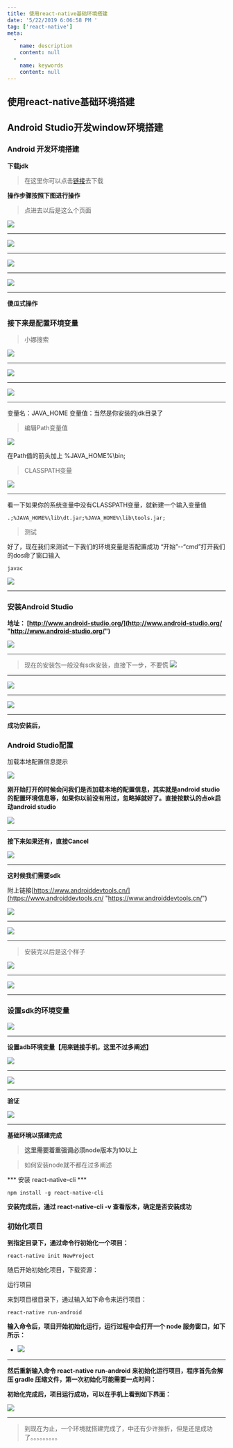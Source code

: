 ```yaml
---
title: 使用react-native基础环境搭建
date: '5/22/2019 6:06:58 PM '
tag: ['react-native']
meta:
  -
    name: description
    content: null
  -
    name: keywords
    content: null
---
```

## 使用react-native基础环境搭建

## Android Studio开发window环境搭建 

### Android 开发环境搭建 

**下载jdk**
> 在这里你可以点击[链接](https://www.oracle.com/technetwork/java/javase/downloads/index.html)去下载


**操作步骤按照下图进行操作**


>  点进去以后是这么个页面

![](https://user-gold-cdn.xitu.io/2019/5/17/16ac53a029f21cef?w=1120&h=832&f=png&s=95442)

----------

![](https://user-gold-cdn.xitu.io/2019/5/17/16ac53a85d5f3b9e?w=972&h=906&f=png&s=96769)

----------

![](https://user-gold-cdn.xitu.io/2019/5/17/16ac53abc1d18316?w=597&h=431&f=png&s=119274)

----------
![](https://user-gold-cdn.xitu.io/2019/5/17/16ac53b0e2532235?w=578&h=402&f=png&s=68341)

----------

**傻瓜式操作**

### 接下来是配置环境变量
> 小娜搜索

![](https://user-gold-cdn.xitu.io/2019/5/17/16ac53e698edd661?w=395&h=643&f=png&s=18439)

----------
![](https://user-gold-cdn.xitu.io/2019/5/17/16ac53ea7a5f1bdd?w=476&h=597&f=png&s=17213)

----------
![](https://user-gold-cdn.xitu.io/2019/5/17/16ac53f225f79e15?w=497&h=442&f=png&s=79566)

----------

变量名：JAVA_HOME
变量值：当然是你安装的jdk目录了

> 编辑Path变量值

![](https://user-gold-cdn.xitu.io/2019/5/17/16ac540194bc0fed)

在Path值的前头加上 %JAVA_HOME%\bin;

> CLASSPATH变量

![](https://user-gold-cdn.xitu.io/2019/5/17/16ac541378544e85?w=497&h=477&f=png&s=80762)

----------
看一下如果你的系统变量中没有CLASSPATH变量，就新建一个输入变量值 
	
	.;%JAVA_HOME%\lib\dt.jar;%JAVA_HOME%\lib\tools.jar;

> 测试

好了，现在我们来测试一下我们的环境变量是否配置成功 “开始”--“cmd”打开我们的dos命了窗口输入 

	javac
![](https://user-gold-cdn.xitu.io/2019/5/17/16ac542bb8c5cbba?w=982&h=502&f=png&s=34757)

----------

### 安装Android Studio

**地址： [http://www.android-studio.org/](http://www.android-studio.org/ "http://www.android-studio.org/")**

![](https://user-gold-cdn.xitu.io/2019/5/17/16ac5444876415ac?w=1153&h=486&f=png&s=56038)

----------
> 现在的安装包一般没有sdk安装，直接下一步，不要慌
![](https://user-gold-cdn.xitu.io/2019/5/17/16ac5463f5118097?w=576&h=429&f=png&s=118282)

----------
![](https://user-gold-cdn.xitu.io/2019/5/17/16ac5466b0edfb11?w=576&h=432&f=png&s=131383)

----------
![](https://user-gold-cdn.xitu.io/2019/5/17/16ac5469303d386a?w=631&h=434&f=png&s=112287)

----------
**成功安装后，**

### Android Studio配置

加载本地配置信息提示

![](https://user-gold-cdn.xitu.io/2019/5/17/16ac548b4d2e1eed?w=604&h=269&f=png&s=85962)

**刚开始打开的时候会问我们是否加载本地的配置信息，其实就是android studio的配置环境信息等，如果你以前没有用过，忽略掉就好了。直接按默认的点ok启动android studio**

![](https://user-gold-cdn.xitu.io/2019/5/17/16ac548e583c78f9?w=491&h=167&f=png&s=58615)

----------

**接下来如果还有，直接Cancel**

![](https://user-gold-cdn.xitu.io/2019/5/17/16ac54a96ad25218?w=743&h=551&f=png&s=132751)

----------
**这时候我们需要sdk**

附上链接[https://www.androiddevtools.cn/](https://www.androiddevtools.cn/ "https://www.androiddevtools.cn/")

![](https://user-gold-cdn.xitu.io/2019/5/17/16ac55115c25f5eb?w=1494&h=591&f=png&s=100088)

----------
![](https://user-gold-cdn.xitu.io/2019/5/17/16ac5513747b3c50?w=1504&h=818&f=png&s=127936)

----------
> 安装完以后是这个样子

![](https://user-gold-cdn.xitu.io/2019/5/17/16ac55182056b63c?w=700&h=491&f=png&s=50269)

----------

![](https://user-gold-cdn.xitu.io/2019/5/17/16ac551a6c90729f?w=691&h=486&f=png&s=38808)

----------

### 设置sdk的环境变量

![](https://user-gold-cdn.xitu.io/2019/5/17/16ac55678aff6344?w=623&h=654&f=png&s=30025)

----------

**设置adb环境变量【用来链接手机，这里不过多阐述】**

![](https://user-gold-cdn.xitu.io/2019/5/17/16ac554aa0142a67?w=634&h=638&f=png&s=38470)

----------

![](https://user-gold-cdn.xitu.io/2019/5/17/16ac554d59cf5e1c?w=527&h=554&f=png&s=37412)

----------

**验证**

![](https://user-gold-cdn.xitu.io/2019/5/17/16ac5581edfc2747?w=966&h=500&f=png&s=33355)

----------

**基础环境以搭建完成**

> **这里需要着重强调必须node版本为10以上**


> 如何安装node就不都在过多阐述


*** 安装 react-native-cli ***

	npm install -g react-native-cli

**安装完成后，通过 react-native-cli -v 查看版本，确定是否安装成功**

### 初始化项目

**到指定目录下，通过命令行初始化一个项目：**

	react-native init NewProject

随后开始初始化项目，下载资源：

运行项目

来到项目根目录下，通过输入如下命令来运行项目：

	react-native run-android

**输入命令后，项目开始初始化运行，运行过程中会打开一个 node 服务窗口，如下所示：**

- ![](https://user-gold-cdn.xitu.io/2019/5/24/16ae93bd5f159a13?w=977&h=513&f=png&s=16381)

----------
**然后重新输入命令 react-native run-android 来初始化运行项目，程序首先会解压 gradle 压缩文件，第一次初始化可能需要一点时间：**

**初始化完成后，项目运行成功，可以在手机上看到如下界面：**

![](https://user-gold-cdn.xitu.io/2019/5/24/16ae93c8315f8b68?w=180&h=360&f=png&s=12186)

----------
> 到现在为止，一个环境就搭建完成了，中还有少许挫折，但是还是成功了。。。。。。。。。